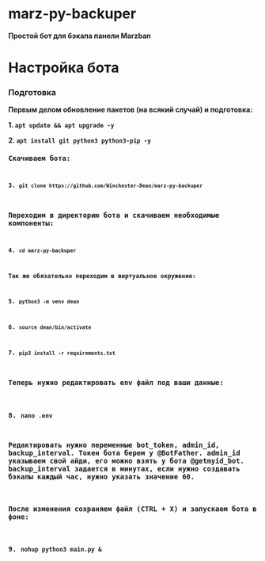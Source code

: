 # marz-py-backuper
<b><p>Простой бот для бэкапа панели Marzban</p>

<h1>Настройка бота</h1>
<h3>Подготовка</h3>
<p>Первым делом обновление пакетов (на всякий случай) и подготовка:</p>
<p>1. <code>apt update && apt upgrade -y</code></p>
<p></p>2. <code>apt install git python3 python3-pip -y</code</b>
<h3>Скачиваем бота:</h3>
<p>3. <code>git clone https://github.com/Winchester-Dean/marz-py-backuper</code></p>
<p><h3>Переходим в директорию бота и скачиваем необходимые компоненты:</h3></p>
<p>4. <code>cd marz-py-backuper</code></p>
<p>Так же обязательно переходим в виртуальное окружение:</p>
<p>5. <code>python3 -m venv dean</code></p>
<p>6. <code>source dean/bin/activate</code></p>
<p>7. <code>pip3 install -r requirements.txt</code></p>
<h3>Теперь нужно редактировать env файл под ваши данные:<h3>
<p>8. <code>nano .env</code></p>
<p>Редактировать нужно переменные bot_token, admin_id, backup_interval. Токен бота берем у @BotFather. admin_id указываем свой айди, его можно взять у бота @getmyid_bot. backup_interval задается в минутах, если нужно создавать бэкапы каждый час, нужно указать значение 60.</p>
<h3>После изменения сохраняем файл (CTRL + X) и запускаем бота в фоне:<h3>
<p>9. <code>nohup python3 main.py &</code></p></b>
